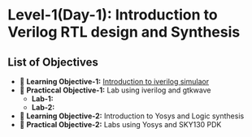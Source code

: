 # Level-1(Day-1): Introduction to Verilog RTL design and Synthesis

## List of Objectives

- :book: <b>Learning Objective-1:</b> [Introduction to iverilog simulaor](#Introduction_to_iverilog_simulator)
- :dart: <b>Practiccal Objective-1:</b> Lab using iverilog and gtkwave
   - <b>Lab-1:</b>
   - <b>Lab-2:</b>
- :book: <b>Learning Objective-2:</b> Introduction to Yosys and Logic synthesis
- :dart: <b>Practical Objective-2:</b> Labs using Yosys and SKY130 PDK
